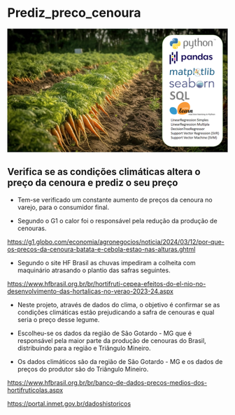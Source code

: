 # Prediz_preco_cenoura

![Imagem de Cenoura](https://github.com/jairobernardesjunior/Prediz_preco_cenoura/blob/main/cenoura2.png)
 
## Verifica se as condições climáticas altera o preço da cenoura e prediz o seu preço

- Tem-se verificado um constante aumento de preços da cenoura no varejo, para o consumidor final.

- Segundo o G1 o calor foi o responsável pela redução da produção de cenouras.

https://g1.globo.com/economia/agronegocios/noticia/2024/03/12/por-que-os-precos-da-cenoura-batata-e-cebola-estao-nas-alturas.ghtml

- Segundo o site HF Brasil as chuvas impediram a colheita com maquinário atrasando o plantio das safras seguintes.

https://www.hfbrasil.org.br/br/hortifruti-cepea-efeitos-do-el-nio-no-desenvolvimento-das-hortalicas-no-verao-2023-24.aspx 

- Neste projeto, através de dados do clima, o objetivo é confirmar se as condições climáticas estão prejudicando
a safra de cenouras e qual seria o preço desse legume.

- Escolheu-se os dados da região de São Gotardo - MG que é responsável pela maior parte da produção de cenouras
do Brasil, distribuindo para a região e Triângulo Mineiro.

- Os dados climáticos são da região de São Gotardo - MG e os dados de preços do produtor são do Triângulo Mineiro.

https://www.hfbrasil.org.br/br/banco-de-dados-precos-medios-dos-hortifruticolas.aspx

https://portal.inmet.gov.br/dadoshistoricos
